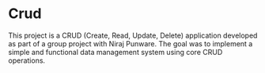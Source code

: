 # Crud
This project is a CRUD (Create, Read, Update, Delete) application developed as part of a group project with Niraj Punware. The goal was to implement a simple and functional data management system using core CRUD operations.
